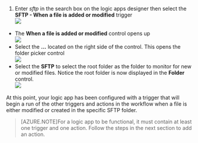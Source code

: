 
1. Enter *sftp* in the search box on the logic apps designer then select the **SFTP - When a file is added or modified**  trigger   
![](./media/connectors-create-api-sftp/trigger-1.png)  
- The **When a file is added or modified** control opens up  
![](./media/connectors-create-api-sftp/trigger-2.png)  
- Select the **...** located on the right side of the control. This opens the folder picker control  
![](./media/connectors-create-api-sftp/action-1.png)  
- Select the **SFTP** to select the root folder as the folder to monitor for new or modified files. Notice the root folder is now displayed in the **Folder** control.  
![](./media/connectors-create-api-sftp/action-2.png)   

At this point, your logic app has been configured with a trigger that will begin a run of the other triggers and actions in the workflow when a file is either modified or created in the specific SFTP folder. 

>[AZURE.NOTE]For a logic app to be functional, it must contain at least one trigger and one action. Follow the steps in the next section to add an action.  